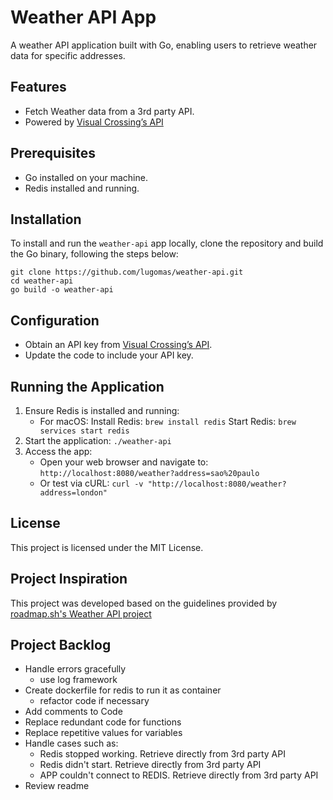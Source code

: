 # Weather API App
A weather API application built with Go, enabling users to retrieve weather data for specific addresses.
## Features
- Fetch Weather data from a 3rd party API. 
- Powered by [Visual Crossing’s API](https://www.visualcrossing.com/weather-api)

## Prerequisites
- Go installed on your machine.
- Redis installed and running.

## Installation
To install and run the `weather-api` app locally, clone the repository and build the Go binary, following the steps below:
```
git clone https://github.com/lugomas/weather-api.git
cd weather-api
go build -o weather-api
```

## Configuration
- Obtain an API key from [Visual Crossing’s API](https://www.visualcrossing.com/weather-api).
- Update the code to include your API key.

## Running the Application
1. Ensure Redis is installed and running:
   - For macOS:
       Install Redis: ```brew install redis```
       Start Redis: ```brew services start redis```
2. Start the application: ```./weather-api```
3. Access the app:
   - Open your web browser and navigate to: ```http://localhost:8080/weather?address=sao%20paulo```
   - Or test via cURL: ```curl -v "http://localhost:8080/weather?address=london"```
 
## License
This project is licensed under the MIT License.

## Project Inspiration
This project was developed based on the guidelines provided by [roadmap.sh's Weather API project](https://roadmap.sh/projects/weather-api-wrapper-service)

## Project Backlog
- Handle errors gracefully
  - use log framework
- Create dockerfile for redis to run it as container
  - refactor code if necessary
- Add comments to Code
- Replace redundant code for functions
- Replace repetitive values for variables
- Handle cases such as:
  - Redis stopped working. Retrieve directly from 3rd party API
  - Redis didn't start. Retrieve directly from 3rd party API
  - APP couldn't connect to REDIS. Retrieve directly from 3rd party API
- Review readme
